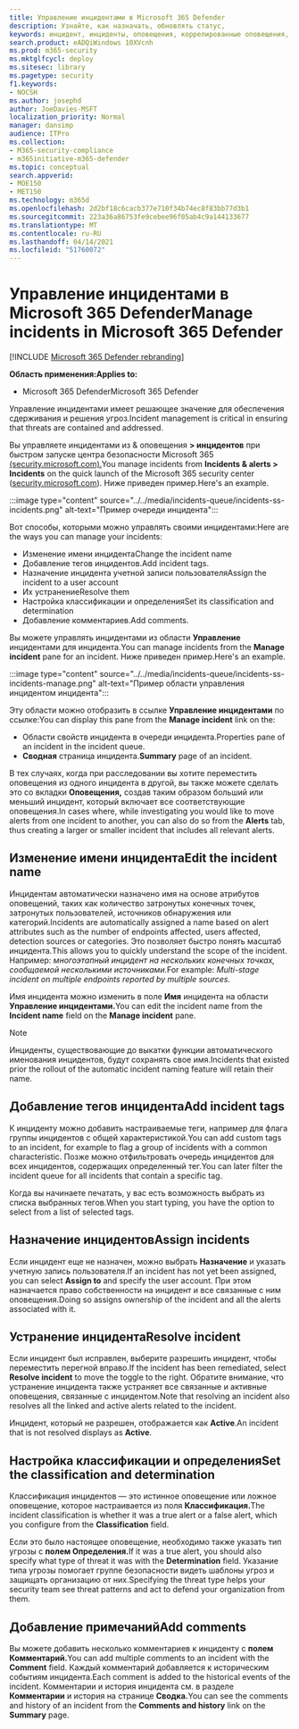 ```yaml
---
title: Управление инцидентами в Microsoft 365 Defender
description: Узнайте, как назначать, обновлять статус,
keywords: инцидент, инциденты, оповещения, коррелированные оповещения, назначить, обновить, состояние, управление, классификация, Microsoft, 365, m365
search.product: eADQiWindows 10XVcnh
ms.prod: m365-security
ms.mktglfcycl: deploy
ms.sitesec: library
ms.pagetype: security
f1.keywords:
- NOCSH
ms.author: josephd
author: JoeDavies-MSFT
localization_priority: Normal
manager: dansimp
audience: ITPro
ms.collection:
- M365-security-compliance
- m365initiative-m365-defender
ms.topic: conceptual
search.appverid:
- MOE150
- MET150
ms.technology: m365d
ms.openlocfilehash: 2d2bf18c6cacb377e710f34b74ec8f83bb77d3b1
ms.sourcegitcommit: 223a36a86753fe9cebee96f05ab4c9a144133677
ms.translationtype: MT
ms.contentlocale: ru-RU
ms.lasthandoff: 04/14/2021
ms.locfileid: "51760072"
---
```

# <a name="manage-incidents-in-microsoft-365-defender"></a><span data-ttu-id="9513e-104">Управление инцидентами в Microsoft 365 Defender</span><span class="sxs-lookup"><span data-stu-id="9513e-104">Manage incidents in Microsoft 365 Defender</span></span>

[!INCLUDE [Microsoft 365 Defender rebranding](../includes/microsoft-defender.md)]


<span data-ttu-id="9513e-105">**Область применения:**</span><span class="sxs-lookup"><span data-stu-id="9513e-105">**Applies to:**</span></span>
- <span data-ttu-id="9513e-106">Microsoft 365 Defender</span><span class="sxs-lookup"><span data-stu-id="9513e-106">Microsoft 365 Defender</span></span>

<span data-ttu-id="9513e-107">Управление инцидентами имеет решающее значение для обеспечения сдерживания и решения угроз.</span><span class="sxs-lookup"><span data-stu-id="9513e-107">Incident management is critical in ensuring that threats are contained and addressed.</span></span>

<span data-ttu-id="9513e-108">Вы управляете инцидентами из & оповещения **> инцидентов** при быстром запуске центра безопасности Microsoft 365 [(security.microsoft.com).](https://security.microsoft.com)</span><span class="sxs-lookup"><span data-stu-id="9513e-108">You manage incidents from **Incidents & alerts > Incidents** on the quick launch of the Microsoft 365 security center ([security.microsoft.com](https://security.microsoft.com)).</span></span> <span data-ttu-id="9513e-109">Ниже приведен пример.</span><span class="sxs-lookup"><span data-stu-id="9513e-109">Here's an example.</span></span>

:::image type="content" source="../../media/incidents-queue/incidents-ss-incidents.png" alt-text="Пример очереди инцидента":::

<span data-ttu-id="9513e-111">Вот способы, которыми можно управлять своими инцидентами:</span><span class="sxs-lookup"><span data-stu-id="9513e-111">Here are the ways you can manage your incidents:</span></span>

- <span data-ttu-id="9513e-112">Изменение имени инцидента</span><span class="sxs-lookup"><span data-stu-id="9513e-112">Change the incident name</span></span>
- <span data-ttu-id="9513e-113">Добавление тегов инцидентов.</span><span class="sxs-lookup"><span data-stu-id="9513e-113">Add incident tags.</span></span>
- <span data-ttu-id="9513e-114">Назначение инцидента учетной записи пользователя</span><span class="sxs-lookup"><span data-stu-id="9513e-114">Assign the incident to a user account</span></span>
- <span data-ttu-id="9513e-115">Их устранение</span><span class="sxs-lookup"><span data-stu-id="9513e-115">Resolve them</span></span> 
- <span data-ttu-id="9513e-116">Настройка классификации и определения</span><span class="sxs-lookup"><span data-stu-id="9513e-116">Set its classification and determination</span></span>
- <span data-ttu-id="9513e-117">Добавление комментариев.</span><span class="sxs-lookup"><span data-stu-id="9513e-117">Add comments.</span></span>

<span data-ttu-id="9513e-118">Вы можете управлять инцидентами из области **Управление** инцидентами для инцидента.</span><span class="sxs-lookup"><span data-stu-id="9513e-118">You can manage incidents from the **Manage incident** pane for an incident.</span></span> <span data-ttu-id="9513e-119">Ниже приведен пример.</span><span class="sxs-lookup"><span data-stu-id="9513e-119">Here's an example.</span></span>

:::image type="content" source="../../media/incidents-queue/incidents-ss-incidents-manage.png" alt-text="Пример области управления инцидентом инцидента":::

<span data-ttu-id="9513e-121">Эту области можно отобразить в ссылке **Управление инцидентами** по ссылке:</span><span class="sxs-lookup"><span data-stu-id="9513e-121">You can display this pane from the **Manage incident** link on the:</span></span>

- <span data-ttu-id="9513e-122">Области свойств инцидента в очереди инцидента.</span><span class="sxs-lookup"><span data-stu-id="9513e-122">Properties pane of an incident in the incident queue.</span></span>
- <span data-ttu-id="9513e-123">**Сводная** страница инцидента.</span><span class="sxs-lookup"><span data-stu-id="9513e-123">**Summary** page of an incident.</span></span>

<span data-ttu-id="9513e-124">В тех случаях, когда при расследовании вы хотите переместить оповещения из одного инцидента в другой, вы также можете сделать это со вкладки **Оповещения,** создав таким образом больший или меньший инцидент, который включает все соответствующие оповещения.</span><span class="sxs-lookup"><span data-stu-id="9513e-124">In cases where, while investigating you would like to move alerts from one incident to another, you can also do so from the **Alerts** tab, thus creating a larger or smaller incident that includes all relevant alerts.</span></span>

## <a name="edit-the-incident-name"></a><span data-ttu-id="9513e-125">Изменение имени инцидента</span><span class="sxs-lookup"><span data-stu-id="9513e-125">Edit the incident name</span></span>

<span data-ttu-id="9513e-126">Инцидентам автоматически назначено имя на основе атрибутов оповещений, таких как количество затронутых конечных точек, затронутых пользователей, источников обнаружения или категорий.</span><span class="sxs-lookup"><span data-stu-id="9513e-126">Incidents are automatically assigned a name based on alert attributes such as the number of endpoints affected, users affected, detection sources or categories.</span></span> <span data-ttu-id="9513e-127">Это позволяет быстро понять масштаб инцидента.</span><span class="sxs-lookup"><span data-stu-id="9513e-127">This allows you to quickly understand the scope of the incident.</span></span> <span data-ttu-id="9513e-128">Например: *многоэтапный инцидент на нескольких конечных точках, сообщаемой несколькими источниками.*</span><span class="sxs-lookup"><span data-stu-id="9513e-128">For example: *Multi-stage incident on multiple endpoints reported by multiple sources.*</span></span>

<span data-ttu-id="9513e-129">Имя инцидента можно изменить в поле **Имя** инцидента на области **Управление инцидентами.**</span><span class="sxs-lookup"><span data-stu-id="9513e-129">You can edit the incident name from the **Incident name** field on the **Manage incident** pane.</span></span>

> [!NOTE]
> <span data-ttu-id="9513e-130">Инциденты, существовающие до выкатки функции автоматического именования инцидентов, будут сохранять свое имя.</span><span class="sxs-lookup"><span data-stu-id="9513e-130">Incidents that existed prior the rollout of the automatic incident naming feature will retain their name.</span></span>

## <a name="add-incident-tags"></a><span data-ttu-id="9513e-131">Добавление тегов инцидента</span><span class="sxs-lookup"><span data-stu-id="9513e-131">Add incident tags</span></span>

<span data-ttu-id="9513e-132">К инциденту можно добавить настраиваемые теги, например для флага группы инцидентов с общей характеристикой.</span><span class="sxs-lookup"><span data-stu-id="9513e-132">You can add custom tags to an incident, for example to flag a group of incidents with a common characteristic.</span></span> <span data-ttu-id="9513e-133">Позже можно отфильтровать очередь инцидентов для всех инцидентов, содержащих определенный тег.</span><span class="sxs-lookup"><span data-stu-id="9513e-133">You can later filter the incident queue for all incidents that contain a specific tag.</span></span>

<span data-ttu-id="9513e-134">Когда вы начинаете печатать, у вас есть возможность выбрать из списка выбранных тегов.</span><span class="sxs-lookup"><span data-stu-id="9513e-134">When you start typing, you have the option to select from a list of selected tags.</span></span>

## <a name="assign-incidents"></a><span data-ttu-id="9513e-135">Назначение инцидентов</span><span class="sxs-lookup"><span data-stu-id="9513e-135">Assign incidents</span></span>

<span data-ttu-id="9513e-136">Если инцидент еще не назначен, можно выбрать **Назначение** и указать учетную запись пользователя.</span><span class="sxs-lookup"><span data-stu-id="9513e-136">If an incident has not yet been assigned, you can select **Assign to** and specify the user account.</span></span> <span data-ttu-id="9513e-137">При этом назначается право собственности на инцидент и все связанные с ним оповещения.</span><span class="sxs-lookup"><span data-stu-id="9513e-137">Doing so assigns ownership of the incident and all the alerts associated with it.</span></span>

## <a name="resolve-incident"></a><span data-ttu-id="9513e-138">Устранение инцидента</span><span class="sxs-lookup"><span data-stu-id="9513e-138">Resolve incident</span></span>

<span data-ttu-id="9513e-139">Если инцидент был исправлен, выберите  разрешить инцидент, чтобы переместить перегной вправо.</span><span class="sxs-lookup"><span data-stu-id="9513e-139">If the incident has been remediated, select **Resolve incident** to move the toggle to the right.</span></span> <span data-ttu-id="9513e-140">Обратите внимание, что устранение инцидента также устраняет все связанные и активные оповещения, связанные с инцидентом.</span><span class="sxs-lookup"><span data-stu-id="9513e-140">Note that resolving an incident also resolves all the linked and active alerts related to the incident.</span></span>

<span data-ttu-id="9513e-141">Инцидент, который не разрешен, отображается как **Active**.</span><span class="sxs-lookup"><span data-stu-id="9513e-141">An incident that is not resolved displays as **Active**.</span></span>

## <a name="set-the-classification-and-determination"></a><span data-ttu-id="9513e-142">Настройка классификации и определения</span><span class="sxs-lookup"><span data-stu-id="9513e-142">Set the classification and determination</span></span>

<span data-ttu-id="9513e-143">Классификация инцидентов — это истинное оповещение или ложное оповещение, которое настраивается из поля **Классификация.**</span><span class="sxs-lookup"><span data-stu-id="9513e-143">The incident classification is whether it was a true alert or a false alert, which you configure from the **Classification** field.</span></span> 

<span data-ttu-id="9513e-144">Если это было настоящее оповещение, необходимо также указать тип угрозы с **полем Определения.**</span><span class="sxs-lookup"><span data-stu-id="9513e-144">If it was a true alert, you should also specify what type of threat it was with the **Determination** field.</span></span> <span data-ttu-id="9513e-145">Указание типа угрозы помогает группе безопасности видеть шаблоны угроз и защищать организацию от них.</span><span class="sxs-lookup"><span data-stu-id="9513e-145">Specifying the threat type helps your security team see threat patterns and act to defend your organization from them.</span></span> 

## <a name="add-comments"></a><span data-ttu-id="9513e-146">Добавление примечаний</span><span class="sxs-lookup"><span data-stu-id="9513e-146">Add comments</span></span>

<span data-ttu-id="9513e-147">Вы можете добавить несколько комментариев к инциденту с **полем Комментарий.**</span><span class="sxs-lookup"><span data-stu-id="9513e-147">You can add multiple comments to an incident with the **Comment** field.</span></span> <span data-ttu-id="9513e-148">Каждый комментарий добавляется к историческим событиям инцидента.</span><span class="sxs-lookup"><span data-stu-id="9513e-148">Each comment is added to the historical events of the incident.</span></span> <span data-ttu-id="9513e-149">Комментарии и история инцидента см. в разделе **Комментарии** и история на странице **Сводка.**</span><span class="sxs-lookup"><span data-stu-id="9513e-149">You can see the comments and history of an incident from the **Comments and history** link on the **Summary** page.</span></span>
